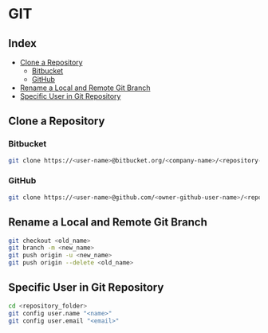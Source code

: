 # GIT

## Index

* [Clone a Repository](#Clone-a-Repository)
  * [Bitbucket](#Bitbucket)
  * [GitHub](#GitHub)
* [Rename a Local and Remote Git Branch](#Rename-a-Local-and-Remote-Git-Branch)
* [Specific User in Git Repository](#Specific-User-in-Git-Repository)

## Clone a Repository

### Bitbucket

```bash
git clone https://<user-name>@bitbucket.org/<company-name>/<repository-name>.git
```

### GitHub

```bash
git clone https://<user-name>@github.com/<owner-github-user-name>/<repository-name>.git
```

## Rename a Local and Remote Git Branch

```bash
git checkout <old_name>
git branch -m <new_name>
git push origin -u <new_name>
git push origin --delete <old_name>
```

## Specific User in Git Repository

```bash
cd <repository_folder>
git config user.name "<name>"
git config user.email "<email>"
```
